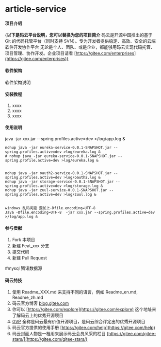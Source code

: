 # article-service

#### 项目介绍
{**以下是码云平台说明，您可以替换为您的项目简介**
码云是开源中国推出的基于 Git 的代码托管平台（同时支持 SVN）。专为开发者提供稳定、高效、安全的云端软件开发协作平台
无论是个人、团队、或是企业，都能够用码云实现代码托管、项目管理、协作开发。企业项目请看 [https://gitee.com/enterprises](https://gitee.com/enterprises)}

#### 软件架构
软件架构说明


#### 安装教程

1. xxxx
2. xxxx
3. xxxx

#### 使用说明

java -jar xxx.jar --spring.profiles.active=dev >/log/app.log &


```
nohup java -jar eureka-service-0.0.1-SNAPSHOT.jar --spring.profiles.active=dev >log/eureka.log &
# nohup java -jar eureka-service-0.0.1-SNAPSHOT.jar --spring.profile.active=dev >log/eureka.log &


nohup java -jar oauth2-service-0.0.1-SNAPSHOT.jar --spring.profiles.active=dev >log/oauth2.log &
nohup java -jar storage-service-0.0.1-SNAPSHOT.jar --spring.profiles.active=dev >log/storage.log &
nohup java -jar zuul-service-0.0.1-SNAPSHOT.jar --spring.profiles.active=dev >log/zuul.log &


windows 乱码问题 要加上-Dfile.encoding=UTF-8
Java -Dfile.encoding=UTF-8  -jar xxx.jar --spring.profiles.active=dev >/log/app.log &
```

#### 参与贡献

1. Fork 本项目
2. 新建 Feat_xxx 分支
3. 提交代码
4. 新建 Pull Request


#mysql 腾讯数据源




#### 码云特技

1. 使用 Readme\_XXX.md 来支持不同的语言，例如 Readme\_en.md, Readme\_zh.md
2. 码云官方博客 [blog.gitee.com](https://blog.gitee.com)
3. 你可以 [https://gitee.com/explore](https://gitee.com/explore) 这个地址来了解码云上的优秀开源项目
4. [GVP](https://gitee.com/gvp) 全称是码云最有价值开源项目，是码云综合评定出的优秀开源项目
5. 码云官方提供的使用手册 [https://gitee.com/help](https://gitee.com/help)
6. 码云封面人物是一档用来展示码云会员风采的栏目 [https://gitee.com/gitee-stars/](https://gitee.com/gitee-stars/)